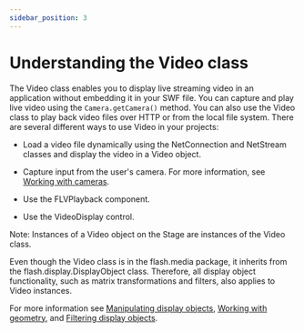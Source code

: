 ```yaml
---
sidebar_position: 3
---
```


# Understanding the Video class

The Video class enables you to display live streaming video in an application
without embedding it in your SWF file. You can capture and play live video using
the `Camera.getCamera()` method. You can also use the Video class to play back
video files over HTTP or from the local file system. There are several different
ways to use Video in your projects:

- Load a video file dynamically using the NetConnection and NetStream classes
  and display the video in a Video object.

- Capture input from the user's camera. For more information, see
  [Working with cameras](../working-with-cameras.md).

- Use the FLVPlayback component.

- Use the VideoDisplay control.

Note: Instances of a Video object on the Stage are instances of the Video class.

Even though the Video class is in the flash.media package, it inherits from the
flash.display.DisplayObject class. Therefore, all display object functionality,
such as matrix transformations and filters, also applies to Video instances.

For more information see
[Manipulating display objects](../../display/display-programming/manipulating-display-objects/index.md),
[Working with geometry](../../display/working-with-geometry/index.md), and
[Filtering display objects](../../display/filtering-display-objects/index.md).
